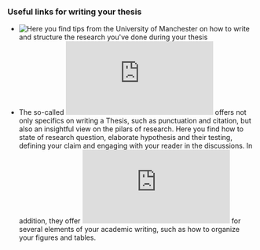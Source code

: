 ### Useful links for writing your thesis

- ![Here](https://www.phrasebank.manchester.ac.uk/) you find tips from the University of Manchester on how to write and structure the research you've done during your thesis 
- The so-called ![Turabian](https://www.chicagomanualofstyle.org/turabian.html) offers not only specifics on writing a Thesis, such as punctuation and citation, but also an insightful view on the pilars of research. Here you find how to state of research question, elaborate hypothesis and their testing, defining your claim and engaging with your reader in the discussions. In addition, they offer ![tip sheets](https://www.chicagomanualofstyle.org/turabian/Student-Tip-Sheets.html) for several elements of your academic writing, such as how to organize your figures and tables.